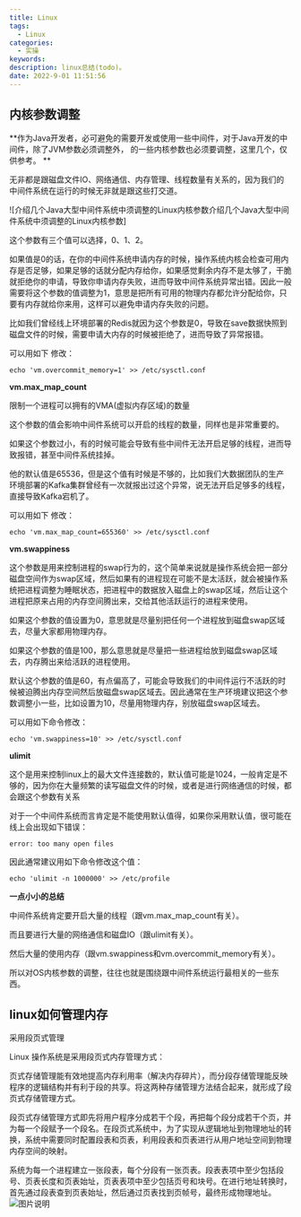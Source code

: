 ```yaml
---
title: Linux
tags:
  - Linux
categories:
  - 实操
keywords: 
description: linux总结(todo)。
date: 2022-9-01 11:51:56
---
```


## 内核参数调整

**作为Java开发者，必可避免的需要开发或使用一些中间件，对于Java开发的中间件，除了JVM参数必须调整外， 的一些内核参数也必须要调整，这里几个，仅供参考。 **

无非都是跟磁盘文件IO、网络通信、内存管理、线程数量有关系的，因为我们的中间件系统在运行的时候无非就是跟这些打交道。

![介绍几个Java大型中间件系统中须调整的Linux内核参数介绍几个Java大型中间件系统中须调整的Linux内核参数]

这个参数有三个值可以选择，0、1、2。

如果值是0的话，在你的中间件系统申请内存的时候，操作系统内核会检查可用内存是否足够，如果足够的话就分配内存给你，如果感觉剩余内存不是太够了，干脆就拒绝你的申请，导致你申请内存失败，进而导致中间件系统异常出错。因此一般需要将这个参数的值调整为1，意思是把所有可用的物理内存都允许分配给你，只要有内存就给你来用，这样可以避免申请内存失败的问题。

比如我们曾经线上环境部署的Redis就因为这个参数是0，导致在save数据快照到磁盘文件的时候，需要申请大内存的时候被拒绝了，进而导致了异常报错。

可以用如下 修改：

```
echo 'vm.overcommit_memory=1' >> /etc/sysctl.conf
```

**vm.max_map_count**

限制一个进程可以拥有的VMA(虚拟内存区域)的数量

这个参数的值会影响中间件系统可以开启的线程的数量，同样也是非常重要的。

如果这个参数过小，有的时候可能会导致有些中间件无法开启足够的线程，进而导致报错，甚至中间件系统挂掉。

他的默认值是65536，但是这个值有时候是不够的，比如我们大数据团队的生产环境部署的Kafka集群曾经有一次就报出过这个异常，说无法开启足够多的线程，直接导致Kafka宕机了。

可以用如下 修改：

```
echo 'vm.max_map_count=655360' >> /etc/sysctl.conf
```

**vm.swappiness**

这个参数是用来控制进程的swap行为的，这个简单来说就是操作系统会把一部分磁盘空间作为swap区域，然后如果有的进程现在可能不是太活跃，就会被操作系统把进程调整为睡眠状态，把进程中的数据放入磁盘上的swap区域，然后让这个进程把原来占用的内存空间腾出来，交给其他活跃运行的进程来使用。

如果这个参数的值设置为0，意思就是尽量别把任何一个进程放到磁盘swap区域去，尽量大家都用物理内存。

如果这个参数的值是100，那么意思就是尽量把一些进程给放到磁盘swap区域去，内存腾出来给活跃的进程使用。

默认这个参数的值是60，有点偏高了，可能会导致我们的中间件运行不活跃的时候被迫腾出内存空间然后放磁盘swap区域去。因此通常在生产环境建议把这个参数调整小一些，比如设置为10，尽量用物理内存，别放磁盘swap区域去。

可以用如下命令修改：

```
echo 'vm.swappiness=10' >> /etc/sysctl.conf
```

**ulimit**

这个是用来控制linux上的最大文件连接数的，默认值可能是1024，一般肯定是不够的，因为你在大量频繁的读写磁盘文件的时候，或者是进行网络通信的时候，都会跟这个参数有关系

对于一个中间件系统而言肯定是不能使用默认值得，如果你采用默认值，很可能在线上会出现如下错误：

```
error: too many open files
```

因此通常建议用如下命令修改这个值：

```
echo 'ulimit -n 1000000' >> /etc/profile
```

**一点小小的总结**

中间件系统肯定要开启大量的线程（跟vm.max_map_count有关）。

而且要进行大量的网络通信和磁盘IO（跟ulimit有关）。

然后大量的使用内存（跟vm.swappiness和vm.overcommit_memory有关）。

所以对OS内核参数的调整，往往也就是围绕跟中间件系统运行最相关的一些东西。

## linux如何管理内存

采用段页式管理	

Linux 操作系统是采用段页式内存管理方式：

页式存储管理能有效地提高内存利用率（解决内存碎片），而分段存储管理能反映程序的逻辑结构并有利于段的共享。将这两种存储管理方法结合起来，就形成了段页式存储管理方式。

段页式存储管理方式即先将用户程序分成若干个段，再把每个段分成若干个页，并为每一个段赋予一个段名。在段页式系统中，为了实现从逻辑地址到物理地址的转换，系统中需要同时配置段表和页表，利用段表和页表进行从用户地址空间到物理内存空间的映射。

系统为每一个进程建立一张段表，每个分段有一张页表。段表表项中至少包括段号、页表长度和页表始址，页表表项中至少包括页号和块号。在进行地址转换时，首先通过段表查到页表始址，然后通过页表找到页帧号，最终形成物理地址。
![图片说明](https://uploadfiles.nowcoder.com/images/20210915/691666214_1631686115863/6C90A85D39900A44AAFAA50520B82CAE)